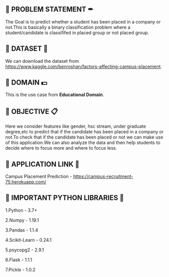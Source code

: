 ## 💨 PROBLEM STATEMENT ✒

The Goal is to predict whether a student has been placed in a company or not.This is basically a binary classification problem where a student/candidate is classififed in placed group or not placed group.

## 💨 DATASET 📁 

We can download the dataset from https://www.kaggle.com/benroshan/factors-affecting-campus-placement.


## 💨 DOMAIN 💵

This is the use case from **Educational Domain**.

## 💨 OBJECTIVE 📋

Here we consider features like gender, hsc stream, under graduate degree,etc to predict that if the candidate has been placed in a company or not.To check that if the candidate has been placed or not we can make use of this application.We can also analyze the data and then help students to decide where to focus more and where to focus less.

## 💨 APPLICATION LINK 📎 

Campus Placement Prediction - https://campus-recruitment-75.herokuapp.com/


## 💨 IMPORTANT PYTHON LIBRARIES 🧾

1.Python - 3.7+

2.Numpy  - 1.19.1

3.Pandas - 1.1.4

4.Scikit-Learn - 0.24.1

5.psycopg2 - 2.9.1

6.Flask - 1.1.1

7.Pickle - 1.0.2
